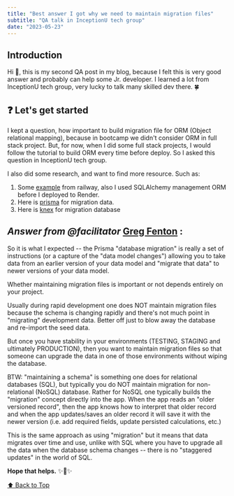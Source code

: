 ```yaml
---
title: "Best answer I got why we need to maintain migration files"
subtitle: "QA talk in InceptionU tech group"
date: "2023-05-23"
---
```


## Introduction

Hi 👋, this is my second QA post in my blog, because I felt this is very good answer and probably can help some Jr. developer. I learned a lot from InceptionU tech group, very lucky to talk many skilled dev there. 🍀

## ❓ Let's get started

I kept a question, how important to build migration file for ORM (Object relational mapping), because in bootcamp we didn't consider ORM in full stack project. But, for now, when I did some full stack projects, I would follow the tutorial to build ORM every time before deploy. So I asked this question in InceptionU tech group.

I also did some research, and want to find more resource. Such as:

1. Some [example](https://github.com/railwayapp/railway-images/tree/master/prisma/migrations) from railway, also I used SQLAlchemy management ORM before I deployed to Render.
2. Here is [prisma](https://www.prisma.io/docs/concepts/components/prisma-migrate) for migration data.
3. Here is [knex](https://knexjs.org/guide/migrations.html#migration-cli) for migration database

## _Answer from @facilitator_ [Greg Fenton](https://github.com/gregfenton) :

So it is what I expected -- the Prisma "database migration" is really a set of instructions (or a capture of the "data model changes") allowing you to take data from an earlier version of your data model and "migrate that data" to newer versions of your data model.

Whether maintaining migration files is important or not depends entirely on your project.

Usually during rapid development one does NOT maintain migration files because the schema is changing rapidly and there's not much point in "migrating" development data. Better off just to blow away the database and re-import the seed data.

But once you have stability in your environments (TESTING, STAGING and ultimately PRODUCTION), then you want to maintain migration files so that someone can upgrade the data in one of those environments without wiping the database.

BTW: "maintaining a schema" is something one does for relational databases (SQL), but typically you do NOT maintain migration for non-relational (NoSQL) database. Rather for NoSQL one typically builds the "migration" concept directly into the app. When the app reads an "older versioned record", then the app knows how to interpret that older record and when the app updates/saves an older record it will save it with the newer version (i.e. add required fields, update persisted calculations, etc.)

This is the same approach as using "migration" but it means that data migrates over time and use, unlike with SQL where you have to upgrade all the data when the database schema changes -- there is no "staggered updates" in the world of SQL.

**Hope that helps.** ✨💖✨

[⬆️ Back to Top](#introduction)

